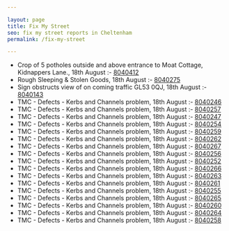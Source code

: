 ```yaml
---

layout: page
title: Fix My Street
seo: fix my street reports in Cheltenham
permalink: /fix-my-street

---
```


<!-- fix_marker starts -->

- Crop of 5 potholes outside and above entrance to Moat Cottage, Kidnappers Lane., 18th August :- [8040412](https://www.fixmystreet.com/report/8040412)
- Rough Sleeping & Stolen Goods, 18th August :- [8040275](https://www.fixmystreet.com/report/8040275)
- Sign obstructs view of on coming traffic GL53 0QJ, 18th August :- [8040143](https://www.fixmystreet.com/report/8040143)
- TMC - Defects - Kerbs and Channels problem, 18th August :- [8040246](https://www.fixmystreet.com/report/8040246)
- TMC - Defects - Kerbs and Channels problem, 18th August :- [8040257](https://www.fixmystreet.com/report/8040257)
- TMC - Defects - Kerbs and Channels problem, 18th August :- [8040247](https://www.fixmystreet.com/report/8040247)
- TMC - Defects - Kerbs and Channels problem, 18th August :- [8040254](https://www.fixmystreet.com/report/8040254)
- TMC - Defects - Kerbs and Channels problem, 18th August :- [8040259](https://www.fixmystreet.com/report/8040259)
- TMC - Defects - Kerbs and Channels problem, 18th August :- [8040262](https://www.fixmystreet.com/report/8040262)
- TMC - Defects - Kerbs and Channels problem, 18th August :- [8040267](https://www.fixmystreet.com/report/8040267)
- TMC - Defects - Kerbs and Channels problem, 18th August :- [8040256](https://www.fixmystreet.com/report/8040256)
- TMC - Defects - Kerbs and Channels problem, 18th August :- [8040252](https://www.fixmystreet.com/report/8040252)
- TMC - Defects - Kerbs and Channels problem, 18th August :- [8040266](https://www.fixmystreet.com/report/8040266)
- TMC - Defects - Kerbs and Channels problem, 18th August :- [8040263](https://www.fixmystreet.com/report/8040263)
- TMC - Defects - Kerbs and Channels problem, 18th August :- [8040261](https://www.fixmystreet.com/report/8040261)
- TMC - Defects - Kerbs and Channels problem, 18th August :- [8040255](https://www.fixmystreet.com/report/8040255)
- TMC - Defects - Kerbs and Channels problem, 18th August :- [8040265](https://www.fixmystreet.com/report/8040265)
- TMC - Defects - Kerbs and Channels problem, 18th August :- [8040260](https://www.fixmystreet.com/report/8040260)
- TMC - Defects - Kerbs and Channels problem, 18th August :- [8040264](https://www.fixmystreet.com/report/8040264)
- TMC - Defects - Kerbs and Channels problem, 18th August :- [8040258](https://www.fixmystreet.com/report/8040258)

<!-- fix_marker ends -->